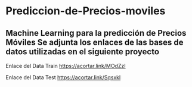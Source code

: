 # Prediccion-de-Precios-moviles
Machine Learning para la predicción de Precios Móviles
Se adjunta los enlaces de las bases de datos utilizadas en el siguiente proyecto 
-----------------------------------------------------------------
Enlace del Data Train https://acortar.link/MOdZzI

Enlace del Data Test https://acortar.link/Sqsxkl
